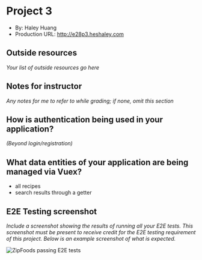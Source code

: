 # Project 3
+ By: Haley Huang
+ Production URL: <http://e28p3.heshaley.com>

## Outside resources
*Your list of outside resources go here*

## Notes for instructor
*Any notes for me to refer to while grading; if none, omit this section*

## How is authentication being used in your application?
*(Beyond login/registration)*

## What data entities of your application are being managed via Vuex?
- all recipes
- search results through a getter

## E2E Testing screenshot
*Include a screenshot showing the results of running all your E2E tests. This screenshot *must* be present to receive credit for the E2E testing requirement of this project. Below is an example screenshot of what is expected.*

![ZipFoods passing E2E tests](https://raw.githubusercontent.com/susanBuck/e28/main/zipfoods/e2e-tests.png)